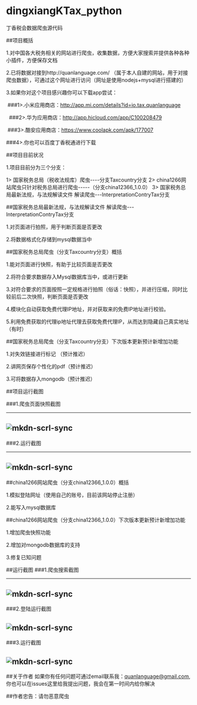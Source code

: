 # dingxiangKTax_python

丁香税会数据爬虫源代码

##项目概括

1.对中国各大税务相关的网站进行爬虫，收集数据，方便大家搜索并提供各种各种小插件，方便保存文档

2.已将数据对接到http://quanlanguage.com/ （属于本人自建的网站，用于对接爬虫数据），可通过这个网址进行访问（网址是使用nodejs+mysql进行搭建的）

3.如果你对这个项目感兴趣你可以下载app尝试：

  ###1>.小米应用商店：http://app.mi.com/details?id=io.tax.quanlanguage
  
  ###2>.华为应用商店：http://app.hicloud.com/app/C100208479
  
  ###3>.酷安应用商店：https://www.coolapk.com/apk/177007
  
  ###4>.你也可以百度丁香税通进行下载
  
##项目目前状况

1.项目目前分为三个分支：

1> 国家税务总局（税收法规库）爬虫----分支Taxcountry分支
2> china1266网站爬虫只针对税务总局进行爬虫-----（分支china12366_1.0.0）
3> 国家税务总局最新法规，与法规解读文件 解读爬虫---InterpretationContryTax分支

##国家税务总局最新法规，与法规解读文件 解读爬虫---InterpretationContryTax分支

1.对页面进行拍照，用于判断页面是否更改

2.将数据格式化存储到mysql数据当中

##国家税务总局爬虫（分支Taxcountry分支）概括

1.能对页面进行快照，有助于比较页面是否更改

2.将符合要求数据存入Mysql数据库当中，或进行更新

3.对符合要求的页面按照一定规格进行拍照（俗话：快照），并进行压缩，同时比较前后二次快照，判断页面是否更改

4.模块化自动获取免费代理IP地址，并对获取来的免费IP地址进行校验。

5.利用免费获取的代理ip地址代理去获取免费代理IP，从而达到隐藏自己真实地址（有时）

##国家税务总局爬虫（分支Taxcountry分支）下次版本更新预计新增加功能

1.对失效链接进行标记 （预计推迟）

2.讲网页保存个性化的pdf（预计推迟）

3.可将数据存入mongodb（预计推迟）

##项目运行截图

###1.爬虫页面快照截图

---
![mkdn-scrl-sync](https://github.com/quanlanguage/dingxiangKTax_python/blob/master/TaxCountry/%E5%BF%AB%E7%85%A7%E6%A0%B7%E5%BC%8F.png)
---
###2.运行截图

---
![mkdn-scrl-sync](https://github.com/quanlanguage/dingxiangKTax_python/blob/master/TaxCountry/%E8%BF%90%E8%A1%8C%E6%88%AA%E5%9B%BE.PNG)
---

##china1266网站爬虫（分支china12366_1.0.0）概括

1.模拟登陆网址（使用自己的账号，目前该网站停止注册）

2.能写入mysql数据库

##china1266网站爬虫（分支china12366_1.0.0）下次版本更新预计新增加功能

1.增加爬虫快照功能

2.增加对mongodb数据库的支持

3.修复已知问题

##运行截图
###1.爬虫搜索截图

---
![mkdn-scrl-sync](https://github.com/quanlanguage/dingxiangKTax_python/blob/master/china12366/%E7%88%AC%E8%99%AB%E6%90%9C%E7%B4%A2%E6%88%AA%E5%9B%BE.png)
---

###2.登陆运行截图

![mkdn-scrl-sync](https://github.com/quanlanguage/dingxiangKTax_python/blob/master/china12366/%E7%99%BB%E9%99%86%E8%BF%90%E8%A1%8C%E6%88%AA%E5%9B%BE.png)
---

###3.运行截图

![mkdn-scrl-sync](https://github.com/quanlanguage/dingxiangKTax_python/blob/master/china12366/%E8%BF%90%E8%A1%8C%E6%88%AA%E5%9B%BE.png)
---

##关于作者
如果你有任何问题可通过email联系我：quanlanguage@gmail.com,你也可以在issues这里给我提出问题，我会在第一时间内给你解决

##作者忠告：请勿恶意爬虫



